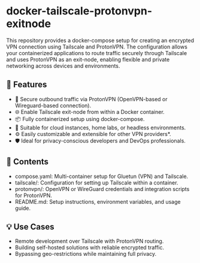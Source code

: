 # docker-tailscale-protonvpn-exitnode
This repository provides a docker-compose setup for creating an encrypted VPN connection using Tailscale and ProtonVPN. The configuration allows your containerized applications to route traffic securely through Tailscale and uses ProtonVPN as an exit-node, enabling flexible and private networking across devices and environments.

## 🔧 Features

- 🔐 Secure outbound traffic via ProtonVPN (OpenVPN-based or Wireguard-based connection).
- 🌐 Enable Tailscale exit-node from within a Docker container.
- 📦 Fully containerized setup using docker-compose.
- 🧩 Suitable for cloud instances, home labs, or headless environments.
- ⚙️ Easily customizable and extensible for other VPN providers*.
- 🛡️ Ideal for privacy-conscious developers and DevOps professionals.


## 📁 Contents

- compose.yaml: Multi-container setup for Gluetun (VPN) and Tailscale.
- tailscale/: Configuration for setting up Tailscale within a container.
- protonvpn/: OpenVPN or WireGuard credentials and integration scripts for ProtonVPN.
- README.md: Setup instructions, environment variables, and usage guide.


## 💡 Use Cases

- Remote development over Tailscale with ProtonVPN routing.
- Building self-hosted solutions with reliable encrypted traffic.
- Bypassing geo-restrictions while maintaining full privacy.
